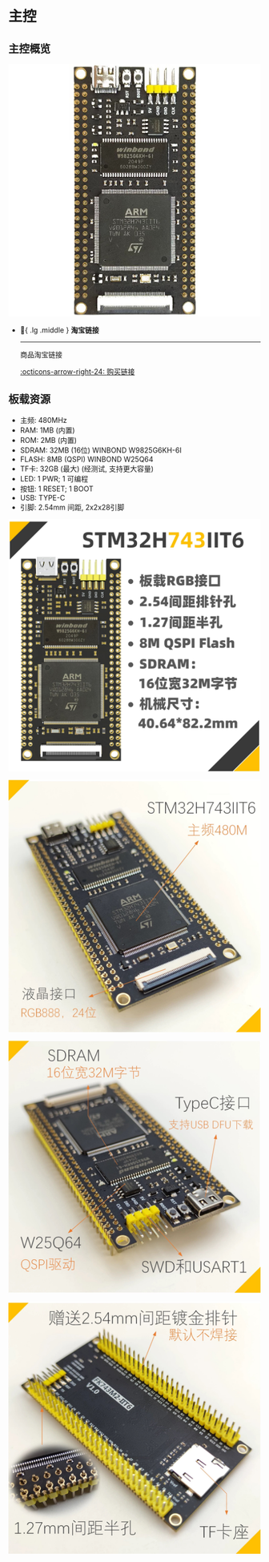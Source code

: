 # 主控

## 主控概览
![主控](main_control.jpg) 

<div class="grid cards" markdown>

-   :shopping_cart:{ .lg .middle } __淘宝链接__

    ---

    商品淘宝链接


    [:octicons-arrow-right-24: <a href="https://m.tb.cn/h.glFZRKv3mP2cLID?tk=G3YX3VNEVf9 " target="_blank"> 购买链接 </a>](#)

</div>

## 板载资源
- 主频: 480MHz
- RAM: 1MB (内置)
- ROM: 2MB (内置)
- SDRAM: 32MB (16位) WINBOND W9825G6KH-6I
- FLASH: 8MB (QSPI) WINBOND W25Q64
- TF卡: 32GB (最大) (经测试, 支持更大容量)
- LED: 1 PWR; 1 可编程
- 按钮: 1 RESET; 1 BOOT
- USB: TYPE-C
- 引脚: 2.54mm 间距, 2x2x28引脚

![RESOURCE](resource1.jpg)

![RESOURCE](resource2.jpg)

![RESOURCE](resource3.jpg)

![RESOURCE](resource4.jpg)